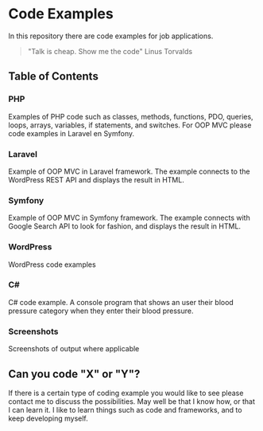 
# Code Examples 

In this repository there are code examples for job applications.

> "Talk is cheap. Show me the code" Linus Torvalds

## Table of Contents

### PHP

Examples of PHP code such as classes, methods,  functions, PDO, queries, loops, arrays, variables, if statements, and switches. For OOP MVC please code examples in Laravel en Symfony.

### Laravel

Example of OOP MVC in Laravel framework. The example connects to the WordPress REST API and displays the result in HTML.

### Symfony

Example of OOP MVC in Symfony framework. The example connects with Google Search API to look for fashion, and displays the result in HTML.

### WordPress

WordPress code examples

### C#

C# code example. A console program that shows an user their blood pressure category when they enter their blood pressure.

### Screenshots

Screenshots of output where applicable

## Can you code "X" or "Y"?

If there is a certain type of coding example you would like to see please contact me to discuss the possibilities.
May well be that I know how, or that I can learn it. I like to learn things such as code and frameworks, and to keep developing myself.








